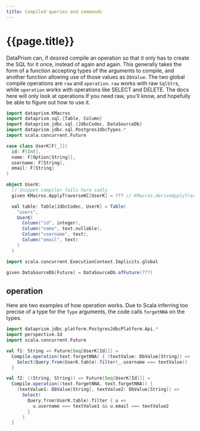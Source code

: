 ```yaml
---
title: Compiled queries and commands
---
```


# {{page.title}}

DataPrism can, if desired compile an operation so that it only has to create the SQL for it once, instead of again and
again. This generally takes the form of a function accepting types of the arguments to compile, and another function
allowing use of those values as `DbValue`. The two global compile operations are `raw` and `operation`. `raw` works with
raw `SqlStr`s, while `operation` works with operations like SELECT and DELETE. The docs here will only look at operations If
you need raw, you'll know, and hopefully be able to figure out how to use it.

```scala 3 sc-name:Setup.scala
import dataprism.KMacros
import dataprism.sql.{Table, Column}
import dataprism.jdbc.sql.{JdbcCodec, DataSourceDb}
import dataprism.jdbc.sql.PostgresJdbcTypes.*
import scala.concurrent.Future

case class UserK[F[_]](
  id: F[Int],
  name: F[Option[String]],
  username: F[String],
  email: F[String]
)

object UserK:
  // Snippet compiler fails here sadly
  given KMacros.ApplyTraverseKC[UserK] = ??? // KMacros.deriveApplyTraverseKC[UserK]

  val table: Table[JdbcCodec, UserK] = Table(
    "users",
    UserK(
      Column("id", integer),
      Column("name", text.nullable),
      Column("username", text),
      Column("email", text)
    )
  )

import scala.concurrent.ExecutionContext.Implicits.global

given DataSourceDb[Future] = DataSourceDb.ofFuture(???)
```

## operation

Here are two examples of how operation works. Due to Scala inferring too precise of a type for the `Type` arguments, 
the code calls `forgetNNA` on the types.

```scala 3 sc-compile-with:Setup.scala
import dataprism.jdbc.platform.PostgresJdbcPlatform.Api.*
import perspective.Id
import scala.concurrent.Future

val f1: String => Future[Seq[UserK[Id]]] =
  Compile.operation(text.forgetNNA) { (textValue: DbValue[String]) =>
    Select(Query.from(UserK.table).filter(_.username === textValue))
  }

val f2: ((String, String)) => Future[Seq[UserK[Id]]] =
  Compile.operation((text.forgetNNA, text.forgetNNA)) {
    (textValue1: DbValue[String], textValue2: DbValue[String]) =>
      Select(
        Query.from(UserK.table).filter { u =>
          u.username === textValue1 && u.email === textValue2
        }
      )
  }
```
